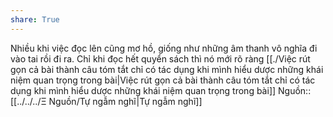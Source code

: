 ```yaml
---
share: True
---
```

Nhiều khi việc đọc lên cũng mơ hồ, giống như những âm thanh vô nghĩa đi vào tai rồi đi ra. Chỉ khi đọc hết quyển sách thì nó mới rõ ràng
[[./Việc rút gọn cả bài thành câu tóm tắt chỉ có tác dụng khi mình hiểu dược những khái niệm quan trọng trong bài|Việc rút gọn cả bài thành câu tóm tắt chỉ có tác dụng khi mình hiểu dược những khái niệm quan trọng trong bài]] 
Nguồn:: [[../../../Ξ Nguồn/Tự ngẫm nghĩ|Tự ngẫm nghĩ]]
